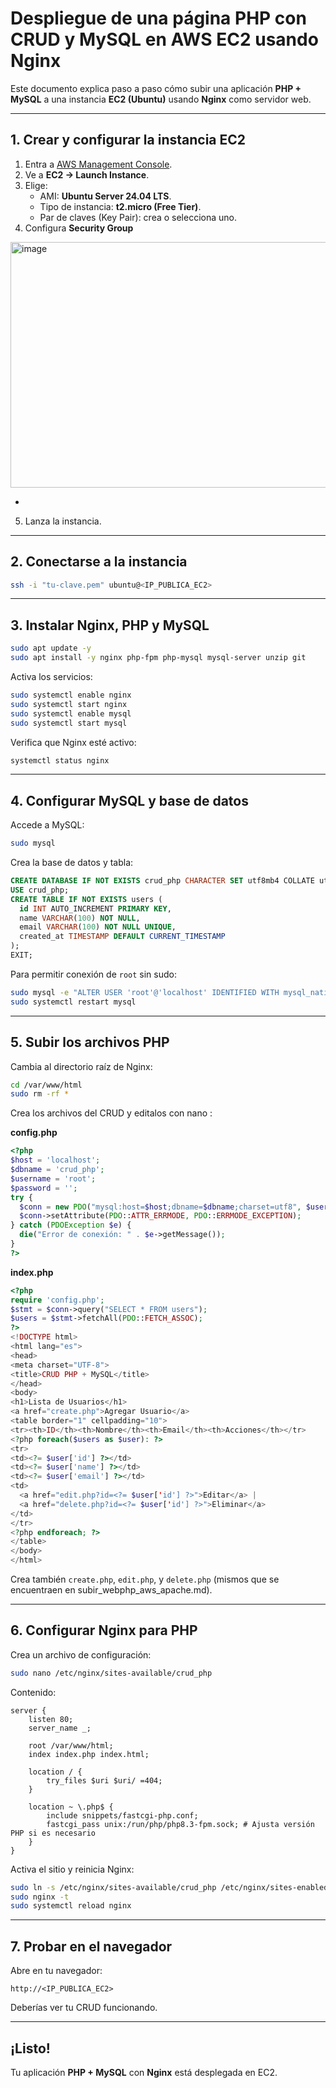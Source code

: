 #  Despliegue de una página PHP con CRUD y MySQL en AWS EC2 usando **Nginx**

Este documento explica paso a paso cómo subir una aplicación **PHP + MySQL** a una instancia **EC2 (Ubuntu)** usando **Nginx** como servidor web.

---

##  1. Crear y configurar la instancia EC2

1. Entra a [AWS Management Console](https://aws.amazon.com/console/).
2. Ve a **EC2 → Launch Instance**.
3. Elige:
   - AMI: **Ubuntu Server 24.04 LTS**.
   - Tipo de instancia: **t2.micro (Free Tier)**.
   - Par de claves (Key Pair): crea o selecciona uno.
4. Configura **Security Group** 

<img width="976" height="393" alt="image" src="https://github.com/user-attachments/assets/378901a0-370d-4a9e-9cd8-d04c4395f0c0" />

   - 
5. Lanza la instancia.

---

##  2. Conectarse a la instancia

```bash
ssh -i "tu-clave.pem" ubuntu@<IP_PUBLICA_EC2>
```

---

##  3. Instalar Nginx, PHP y MySQL

```bash
sudo apt update -y
sudo apt install -y nginx php-fpm php-mysql mysql-server unzip git
```

Activa los servicios:

```bash
sudo systemctl enable nginx
sudo systemctl start nginx
sudo systemctl enable mysql
sudo systemctl start mysql
```

Verifica que Nginx esté activo:
```bash
systemctl status nginx
```

---

##  4. Configurar MySQL y base de datos

Accede a MySQL:
```bash
sudo mysql
```

Crea la base de datos y tabla:
```sql
CREATE DATABASE IF NOT EXISTS crud_php CHARACTER SET utf8mb4 COLLATE utf8mb4_general_ci;
USE crud_php;
CREATE TABLE IF NOT EXISTS users (
  id INT AUTO_INCREMENT PRIMARY KEY,
  name VARCHAR(100) NOT NULL,
  email VARCHAR(100) NOT NULL UNIQUE,
  created_at TIMESTAMP DEFAULT CURRENT_TIMESTAMP
);
EXIT;
```

Para permitir conexión de `root` sin sudo:
```bash
sudo mysql -e "ALTER USER 'root'@'localhost' IDENTIFIED WITH mysql_native_password BY '';"
sudo systemctl restart mysql
```

---

##  5. Subir los archivos PHP

Cambia al directorio raíz de Nginx:
```bash
cd /var/www/html
sudo rm -rf *
```

Crea los archivos del CRUD  y editalos con nano :

**config.php**
```php
<?php
$host = 'localhost';
$dbname = 'crud_php';
$username = 'root';
$password = '';
try {
  $conn = new PDO("mysql:host=$host;dbname=$dbname;charset=utf8", $username, $password);
  $conn->setAttribute(PDO::ATTR_ERRMODE, PDO::ERRMODE_EXCEPTION);
} catch (PDOException $e) {
  die("Error de conexión: " . $e->getMessage());
}
?>
```

**index.php**
```php
<?php
require 'config.php';
$stmt = $conn->query("SELECT * FROM users");
$users = $stmt->fetchAll(PDO::FETCH_ASSOC);
?>
<!DOCTYPE html>
<html lang="es">
<head>
<meta charset="UTF-8">
<title>CRUD PHP + MySQL</title>
</head>
<body>
<h1>Lista de Usuarios</h1>
<a href="create.php">Agregar Usuario</a>
<table border="1" cellpadding="10">
<tr><th>ID</th><th>Nombre</th><th>Email</th><th>Acciones</th></tr>
<?php foreach($users as $user): ?>
<tr>
<td><?= $user['id'] ?></td>
<td><?= $user['name'] ?></td>
<td><?= $user['email'] ?></td>
<td>
  <a href="edit.php?id=<?= $user['id'] ?>">Editar</a> |
  <a href="delete.php?id=<?= $user['id'] ?>">Eliminar</a>
</td>
</tr>
<?php endforeach; ?>
</table>
</body>
</html>
```

Crea también `create.php`, `edit.php`, y `delete.php` (mismos que se encuentraen en subir_webphp_aws_apache.md).

---

## 6. Configurar Nginx para PHP

Crea un archivo de configuración:
```bash
sudo nano /etc/nginx/sites-available/crud_php
```

Contenido:
```nginx
server {
    listen 80;
    server_name _;

    root /var/www/html;
    index index.php index.html;

    location / {
        try_files $uri $uri/ =404;
    }

    location ~ \.php$ {
        include snippets/fastcgi-php.conf;
        fastcgi_pass unix:/run/php/php8.3-fpm.sock; # Ajusta versión PHP si es necesario
    }
}
```

Activa el sitio y reinicia Nginx:
```bash
sudo ln -s /etc/nginx/sites-available/crud_php /etc/nginx/sites-enabled/
sudo nginx -t
sudo systemctl reload nginx
```

---

##  7. Probar en el navegador

Abre en tu navegador:
```
http://<IP_PUBLICA_EC2>
```
Deberías ver tu CRUD funcionando.

---

##  ¡Listo!
Tu aplicación **PHP + MySQL** con **Nginx** está desplegada en EC2.

